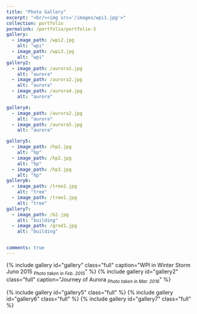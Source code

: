 ```yaml
---
title: "Photo Gallery"
excerpt: "<br/><img src='/images/wpi1.jpg'>"
collection: portfolio
permalink: /portfolio/portfolio-3
gallery:
  - image_path: /wpi2.jpg
    alt: "wpi"
  - image_path: /wpi3.jpg
    alt: "wpi"
gallery2:
  - image_path: /aurora1.jpg
    alt: "aurora"
  - image_path: /aurora2.jpg
    alt: "aurora"
  - image_path: /aurora4.jpg
    alt: "aurora"

gallery4:
  - image_path: /aurora2.jpg
    alt: "aurora"
  - image_path: /aurora5.jpg
    alt: "aurora"

gallery5:
  - image_path: /hp1.jpg
    alt: "hp"
  - image_path: /hp2.jpg
    alt: "hp"
  - image_path: /hp3.jpg
    alt: "hp"
gallery6:
  - image_path: /tree2.jpg
    alt: "tree"
  - image_path: /tree1.jpg
    alt: "tree"
gallery7:
  - image_path: /b2.jpg
    alt: "building"
  - image_path: /grad1.jpg
    alt: "building"


comments: true
---
```


{% include gallery id="gallery" class="full" caption="WPI in Winter Storm Juno 2015 <sub>_Photo taken in Feb. 2015_</sub>" %}
{% include gallery id="gallery2" class="full" caption="Journey of Aurora <sub>_Photo taken in Mar. 2016_</sub>" %}

{% include gallery id="gallery5" class="full"  %}
{% include gallery id="gallery6" class="full"  %}
{% include gallery id="gallery7" class="full"  %}
